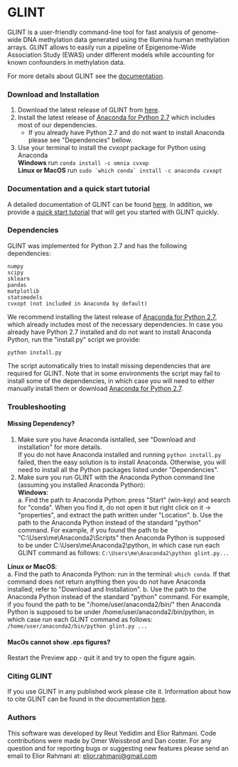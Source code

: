 # GLINT

GLINT is a user-friendly command-line tool for fast analysis of genome-wide DNA methylation data generated using the Illumina human methylation arrays. GLINT allows to easily run a pipeline of Epigenome-Wide Association Study (EWAS) under different models while accounting for known confounders in methylation data.

For more details about GLINT see the <a href="http://glint-epigenetics.readthedocs.io/" target="_blank">documentation</a>.

### Download and Installation

1. Download the latest release of GLINT from <a href="https://github.com/cozygene/glint/releases" target="_blank">here</a>.
2. Install the latest release of <a href="https://www.continuum.io/downloads" target="_blank">Anaconda for Python 2.7</a> which includes most of our dependencies.  
    - If you already have Python 2.7 and do not want to install Anaconda please see "Dependencies" bellow.
3. Use your terminal to install the *cvxopt* package for Python using Anaconda   
    **Windows** run ```conda install -c omnia cvxop```  
    **Linux or MacOS** run ```sudo `which conda` install -c anaconda cvxopt```   
    
### Documentation and a quick start tutorial
A detailed documentation of GLINT can be found <a href="http://glint-epigenetics.readthedocs.io/" target="_blank">here</a>. In addition, we provide a <a href="http://glint-epigenetics.readthedocs.io/en/latest/tutorial.html" target="_blank">quick start tutorial</a> that will get you started with GLINT quickly.

 
### Dependencies

GLINT was implemented for Python 2.7 and has the following dependencies:

    numpy
    scipy
    sklearn
    pandas
    matplotlib
    statsmodels
    cvxopt (not included in Anaconda by default)
    
We recommend installing the latest release of <a href="https://www.continuum.io/downloads" target="_blank">Anaconda for Python 2.7</a>, which already includes most of the necessary dependencies. In case you already have Python 2.7 installed and do not want to install Anaconda Python, run the "install.py" script we provide:
```
python install.py
```
The script automatically tries to install missing dependencies that are required for GLINT. Note that in some environments the script may fail to install some of the dependencies, in which case you will need to either manually install them or download <a href="https://www.continuum.io/downloads" target="_blank">Anaconda for Python 2.7</a>.


### Troubleshooting

#### Missing Dependency?
1. Make sure you have Anaconda isntalled, see "Download and installation" for more details.  
  If you do not have Anaconda installed and running ```python install.py``` failed, then the easy solution is to install Anaconda. Otherwise, you will need to install all the Python packages listed under "Dependencies".
2. Make sure you run GLINT with the Anaconda Python command line (assuming you installed Anaconda Python):  
  **Windows**:  
    a. Find the path to Anaconda Python: press "Start" (win-key) and search for "conda". When you find it, do not open it but right click on it -> "properties", and extract the path written under "Location".
    b. Use the path to the Anaconda Python instead of the standard "python" command. For example, if you found the path to be "C:\Users\me\Anaconda2\Scripts" then Anaconda Python is supposed to be under C:\Users\me\Anaconda2\python, in which case run each GLINT command as follows: ```C:\Users\me\Anaconda2\python glint.py...```  
  
  **Linux or MacOS**:  
    a. Find the path to Anaconda Python: run in the terminal: ```which conda```. If that command does not return anything then you do not have Anaconda installed; refer to "Download and Installation".
    b. Use the path to the Anaconda Python instead of the standard "python" command. For example, if you found the path to be "/home/user/anaconda2/bin/" then Anaconda Python is supposed to be under /home/user/anaconda2/bin/python, in which case run each GLINT command as follows: ```/home/user/anaconda2/bin/python glint.py ...```  
 
#### MacOs cannot show .eps figures?
Restart the Preview app - quit it and try to open the figure again.

### Citing GLINT
If you use GLINT in any published work please cite it. Information about how to cite GLINT can be found in the documentation <a href="howtocite.html" target="_blank">here</a>.

### Authors

This software was developed by Reut Yedidim and Elior Rahmani. Code contributions were made by Omer Weissbrod and Dan coster. For any question and for reporting bugs or suggesting new features please send an email to Elior Rahmani at: elior.rahmani@gmail.com

